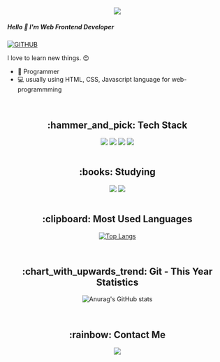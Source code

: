 <h1 align="center">
  <img src="https://capsule-render.vercel.app/api?type=rounded&color=timeGradient&text=Welcome%20to%20Jisun's%20GitHub%20%F0%9F%91%8B&animation=twinkling&fontSize=40&fontAlignY=50&fontAlign=50&height=180"/>
</h1>

##### Hello 👋 I'm Web Frontend Developer
[![GITHUB](https://hits.seeyoufarm.com/api/count/incr/badge.svg?url=https%3A%2F%2Fgithub.com%2Fjisunyoon0&count_bg=%23F29494&title_bg=%232F2E2E&icon=github.svg&icon_color=%23FFFFFF&title=GITHUB&edge_flat=false)](https://github.com/jisunyoon)

<p>I love to learn new things. 😍</p>
<ul>
  <li>👶 Programmer</li>
  <li>💻 usually using HTML, CSS, Javascript language for web-programmming</li>
</ul>

<br>

<h2 align="center">:hammer_and_pick: Tech Stack </h2>
<div align="center">
  <img src="https://img.shields.io/badge/HTML5-E34F26?style=for-the-badge&logo=HTML5&logoColor=white">
  <img src="https://img.shields.io/badge/CSS3-1572B6?style=for-the-badge&logo=CSS3&logoColor=white">
  <img src="https://img.shields.io/badge/JavaScript-F7DF1E?style=for-the-badge&logo=JavaScript&logoColor=white">
  <img src="https://img.shields.io/badge/React-61DAFB?style=for-the-badge&logo=React&logoColor=white">
</div>

<br>

<h2 align="center">:books: Studying </h2>
<div align="center">
  <img src="https://img.shields.io/badge/JavaScript-F7DF1E?style=for-the-badge&logo=JavaScript&logoColor=white">
  <img src="https://img.shields.io/badge/React-61DAFB?style=for-the-badge&logo=React&logoColor=white">
</div>

<br>

<h2 align="center">:clipboard: Most Used Languages</h2>
<div align=center>
        
[![Top Langs](https://github-readme-stats.vercel.app/api/top-langs/?username=jisunyoon&layout=compact&theme=radical)](https://github.com/anuraghazra/github-readme-stats)      
</div>

<br>

<h2 align="center">:chart_with_upwards_trend:   Git - This Year Statistics</h2>
<div align=center>
        
![Anurag's GitHub stats](https://github-readme-stats.vercel.app/api?username=jisunyoon&show_icons=true&theme=radical&count_private=true&show_icons=true&hide=stars&line_height=24)
</div>

<br>

<h2 align="center">:rainbow: Contact Me </h2>
<div align="center">
  <a href="mailto:yjsun0123@gmail.com"><img src="https://img.shields.io/badge/Gmail-d14836?style=flat-square&logo=Gmail&logoColor=white&link=yjsun0123@gmail.com"/></a>
</div>
